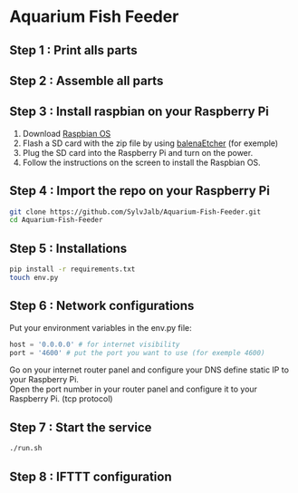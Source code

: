 # Aquarium Fish Feeder

## Step 1 : Print alls parts

## Step 2 : Assemble all parts

## Step 3 : Install raspbian on your Raspberry Pi
1. Download [Raspbian OS](https://howtoraspberrypi.com/downloads/)    
1. Flash a SD card with the zip file by using [balenaEtcher](https://www.balena.io/etcher/) (for exemple)    
1. Plug the SD card into the Raspberry Pi and turn on the power.       
1. Follow the instructions on the screen to install the Raspbian OS.    

## Step 4 : Import the repo on your Raspberry Pi
```bash
git clone https://github.com/SylvJalb/Aquarium-Fish-Feeder.git
cd Aquarium-Fish-Feeder
```

## Step 5 : Installations
```bash
pip install -r requirements.txt
touch env.py
```

## Step 6 : Network configurations
Put your environment variables in the env.py file:
```python
host = '0.0.0.0' # for internet visibility
port = '4600' # put the port you want to use (for exemple 4600)
```
Go on your internet router panel and configure your DNS define static IP to your Raspberry Pi.     
Open the port number in your router panel and configure it to your Raspberry Pi. (tcp protocol)

## Step 7 : Start the service
```bash
./run.sh
```

## Step 8 : IFTTT configuration